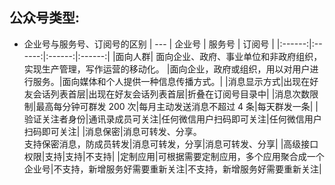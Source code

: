 ## 公众号类型:
- 企业号与服务号、订阅号的区别
| --- |  企业号  |  服务号  |  订阅号  |
|:------:|:------:|:------:|:------:|
|面向人群| 面向企业、政府、事业单位和非政府组织，实现生产管理，写作运营的移动化。 |面向企业，政府或组织，用以对用户进行服务。|面向媒体和个人提供一种信息传播方式。|
|消息显示方式|出现在好友会话列表首层|出现在好友会话列表首层|折叠在订阅号目录中|
|消息次数限制|最高每分钟可群发 200 次|每月主动发送消息不超过 4 条|每天群发一条|
|验证关注者身份|通讯录成员可关注|任何微信用户扫码即可关注|任何微信用户扫码即可关注|
|消息保密|消息可转发、分享。<br/>支持保密消息，防成员转发|消息可转发，分享|消息可转发、分享|
|高级接口权限|支持|支持|不支持|
|定制应用|可根据需要定制应用，多个应用聚合成一个企业号|不支持，新增服务好需要重新关注|不支持，新增服务好需要重新关注|

